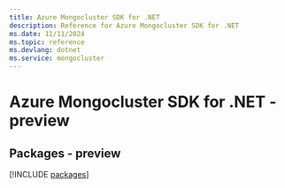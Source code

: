 ```yaml
---
title: Azure Mongocluster SDK for .NET
description: Reference for Azure Mongocluster SDK for .NET
ms.date: 11/11/2024
ms.topic: reference
ms.devlang: dotnet
ms.service: mongocluster
---
```

# Azure Mongocluster SDK for .NET - preview
## Packages - preview
[!INCLUDE [packages](mongocluster-index.md)]